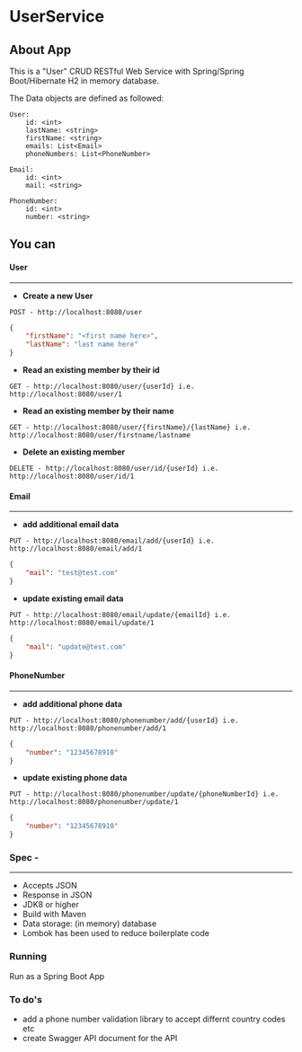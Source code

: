 # UserService

## About App

This is a "User" CRUD RESTful Web Service with Spring/Spring Boot/Hibernate H2 in memory database. 

The Data objects are defined as followed:
```
User:
    id: <int>
    lastName: <string>
    firstName: <string>
    emails: List<Email>
    phoneNumbers: List<PhoneNumber>
```
```
Email:
    id: <int>
    mail: <string>
```    
```    
PhoneNumber:
    id: <int>
    number: <string>    
 ```


## You can

#### User
------

* **Create a new User** 
 
```
POST - http://localhost:8080/user
```
```JSON
{
    "firstName": "<first name here>",
    "lastName": "last name here"
}
```

* **Read an existing member by their id**
```
GET - http://localhost:8080/user/{userId} i.e. http://localhost:8080/user/1
 ```
 
 * **Read an existing member by their name**
```
GET - http://localhost:8080/user/{firstName}/{lastName} i.e. http://localhost:8080/user/firstname/lastname
 ```
* **Delete an existing member**
```
DELETE - http://localhost:8080/user/id/{userId} i.e. http://localhost:8080/user/id/1
```

#### Email
------
* **add additional email data**
```
PUT - http://localhost:8080/email/add/{userId} i.e. http://localhost:8080/email/add/1
```
```JSON
{
    "mail": "test@test.com"
}
```
* **update existing email data**
```
PUT - http://localhost:8080/email/update/{emailId} i.e. http://localhost:8080/email/update/1
```
```JSON
{
    "mail": "update@test.com"
}
```

#### PhoneNumber
------
* **add additional phone data**
```
PUT - http://localhost:8080/phonenumber/add/{userId} i.e. http://localhost:8080/phonenumber/add/1
```
```JSON
{
	"number": "12345678910"
}
```

* **update existing phone data**
```
PUT - http://localhost:8080/phonenumber/update/{phoneNumberId} i.e. http://localhost:8080/phonenumber/update/1
```
```JSON
{
	"number": "12345678910"
}
```


### Spec -
------
* Accepts JSON 
* Response in JSON 
* JDK8 or higher
* Build with Maven
* Data storage: (in memory) database
* Lombok has been used to reduce boilerplate code

### Running
Run as a Spring Boot App

### To do's
* add a phone number validation library to accept differnt country codes etc 
* create Swagger API document for the API



